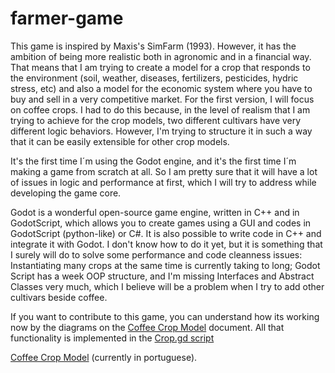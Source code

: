 # farmer-game
This game is inspired by Maxis's SimFarm (1993). However, it has the ambition of being more realistic both in agronomic and in a financial way. That means that I am trying to create a model for a crop that responds to the environment (soil, weather, diseases, fertilizers, pesticides, hydric stress, etc) and also a model for the economic system where you have to buy and sell in a very competitive market. For the first version, I will focus on coffee crops. I had to do this because, in the level of realism that I am trying to achieve for the crop models, two different cultivars have very different logic behaviors. However, I'm trying to structure it in such a way that it can be easily extensible for other crop models. 

It's the first time I´m using the Godot engine, and it's the first time I´m making a game from scratch at all. So I am pretty sure that it will have a lot of issues in logic and performance at first, which I will try to address while developing the game core.

Godot is a wonderful open-source game engine, written in C++ and in GodotScript, which allows you to create games using a GUI and codes in GodotScript (python-like) or C#. It is also possible to write code in C++ and integrate it with Godot. I don't know how to do it yet, but it is something that I surely will do to solve some performance and code cleanness issues: Instantiating many crops at the same time is currently taking to long; Godot Script has a week OOP structure, and I'm missing Interfaces and Abstract Classes very much, which I believe will be a problem when I try to add other cultivars beside coffee.

If you want to contribute to this game, you can understand how its working now by the diagrams on the [Coffee Crop Model](docs/crop-model-coffe.md) document.
All that functionality is implemented in the [Crop.gd script](crop/Crop.gd)

[Coffee Crop Model](docs/crop-model-coffe.md) (currently in portuguese).
